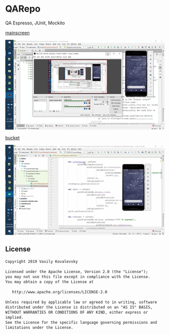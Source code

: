 # QARepo
QA Espresso, JUnit, Mockito

[mainscreen](https://github.com/eclorelavie/QARepo/tree/master/Espresso/mainscreen)

![](DisplayHomeScreenItemsTest.kt.gif)

[bucket](https://github.com/eclorelavie/QARepo/tree/master/Espresso/bucket)

![](C597051CorrectDisplayGoodsBasket.gif)

## License

    Copyright 2019 Vasily Kovalevsky

    Licensed under the Apache License, Version 2.0 (the "License");
    you may not use this file except in compliance with the License.
    You may obtain a copy of the License at

       http://www.apache.org/licenses/LICENSE-2.0

    Unless required by applicable law or agreed to in writing, software
    distributed under the License is distributed on an "AS IS" BASIS,
    WITHOUT WARRANTIES OR CONDITIONS OF ANY KIND, either express or implied.
    See the License for the specific language governing permissions and
    limitations under the License.
